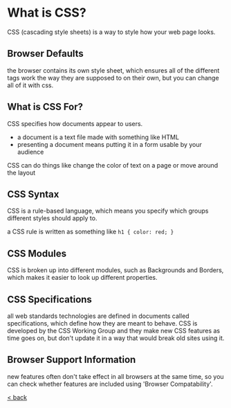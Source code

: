 # What is CSS?

CSS (cascading style sheets) is a way to style how your web page looks.

## Browser Defaults

the browser contains its own style sheet, which ensures all of the different tags work the way they are supposed to on their own, but you can change all of it with css.

## What is CSS For?

CSS specifies how documents appear to users.
- a document is a text file made with something like HTML
- presenting a document means putting it in a form usable by your audience

CSS can do things like change the color of text on a page or move around the layout

## CSS Syntax

CSS is a rule-based language, which means you specify which groups different styles should apply to.

a CSS rule is written as something like `h1 { color: red; }`

## CSS Modules

CSS is broken up into different modules, such as Backgrounds and Borders, which makes it easier to look up different properties.

## CSS Specifications

all web standards technologies are defined in documents called specifications, which define how they are meant to behave. CSS is developed by the CSS Working Group and they make new CSS features as time goes on, but don't update it in a way that would break old sites using it.

## Browser Support Information

new features often don't take effect in all browsers at the same time, so you can check whether features are included using 'Browser Compatability'.

[< back](README.md)